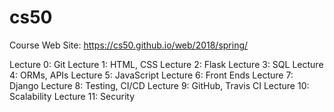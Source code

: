 # cs50


Course Web Site: https://cs50.github.io/web/2018/spring/


Lecture 0: Git
Lecture 1: HTML, CSS
Lecture 2: Flask
Lecture 3: SQL
Lecture 4: ORMs, APIs
Lecture 5: JavaScript
Lecture 6: Front Ends
Lecture 7: Django
Lecture 8: Testing, CI/CD
Lecture 9: GitHub, Travis CI
Lecture 10: Scalability
Lecture 11: Security
